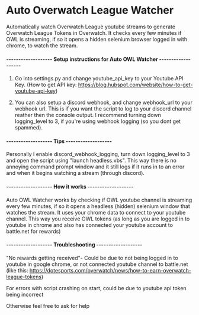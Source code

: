 # Auto Overwatch League Watcher

Automatically watch Overwatch League youtube streams to generate Overwatch League Tokens in Overwatch. It checks every few minutes if OWL is streaming, if so it opens a hidden selenium browser logged in with chrome, to watch the stream. 




#### -------------------  Setup instructions for Auto OWL Watcher  -------------------

1. Go into settings.py and change youtube_api_key to your Youtube API Key. (How to get API key:  https://blog.hubspot.com/website/how-to-get-youtube-api-key)

2. You can also setup a discord webhook, and change webhook_url to your webhook url. This is if you want the script to log to your discord channel reather then the console output. I recommend turning down logging_level to 3, if you're using webhook logging (so you dont get spammed).




#### -------------------  Tips  -------------------

Personally I enable discord_webhook_logging, turn down logging_level to 3 and open the script using "launch headless.vbs". This way there is no annoying command prompt window and it still logs if it runs in to an error and when it begins watching a stream (through discord).




#### -------------------  How it works  -------------------

Auto OWL Watcher works by checking if OWL youtube channel is streaming every few minutes, if so it opens a headless (hidden) selenium window that watches the stream. 
It uses your chrome data to connect to your youtube channel. This way you receive OWL tokens (as long as you are logged in to youtube in chrome and also has connected your youtube account to battle.net for rewards)




#### ------------------- Troubleshooting  -------------------

"No rewards getting received"- Could be due to not being logged in to youtube in google chrome, or not connected youtube channel to battle.net (like this: https://dotesports.com/overwatch/news/how-to-earn-overwatch-league-tokens)

For errors with script crashing on start, could be due to youtube api token being incorrect

Otherwise feel free to ask for help